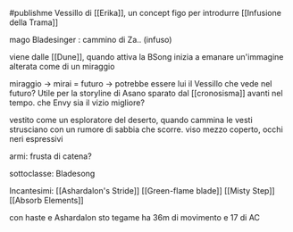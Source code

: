 #publishme 
Vessillo di [[Erika]], un concept figo per introdurre [[Infusione della Trama]]

mago Bladesinger : cammino di Za.. (infuso)  

viene dalle [[Dune]], quando attiva la BSong inizia a emanare un'immagine alterata come di un miraggio

miraggio -> mirai = futuro -> potrebbe essere lui il Vessillo che vede nel futuro? Utile per la storyline di Asano sparato dal [[cronosisma]] avanti nel tempo. che Envy sia il vizio migliore?

vestito come un esploratore del deserto, quando cammina le vesti strusciano con un rumore di sabbia che scorre. viso mezzo coperto, occhi neri espressivi

armi: frusta di catena?

sottoclasse:
Bladesong

Incantesimi:
[[Ashardalon's Stride]]
[[Green-flame blade]]
[[Misty Step]]
[[Absorb Elements]]

con haste e Ashardalon sto tegame ha 36m di movimento e 17 di AC